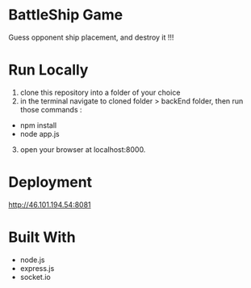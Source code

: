 # BattleShip Game
Guess opponent ship placement, and destroy it !!!

# Run Locally
1. clone this repository into a folder of your choice 
2. in the terminal navigate to  cloned folder > backEnd folder, then run those commands :
  * npm install 
  * node app.js
  3. open your browser at localhost:8000.

# Deployment
http://46.101.194.54:8081

# Built With
* node.js
* express.js
* socket.io
